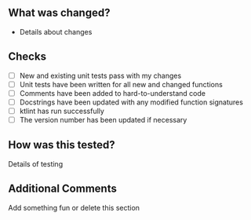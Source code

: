 ## What was changed?
- Details about changes

## Checks
- [ ] New and existing unit tests pass with my changes
- [ ] Unit tests have been written for all new and changed functions
- [ ] Comments have been added to hard-to-understand code
- [ ] Docstrings have been updated with any modified function signatures
- [ ] ktlint has run successfully
- [ ] The version number has been updated if necessary

## How was this tested?
Details of testing

## Additional Comments
Add something fun or delete this section
